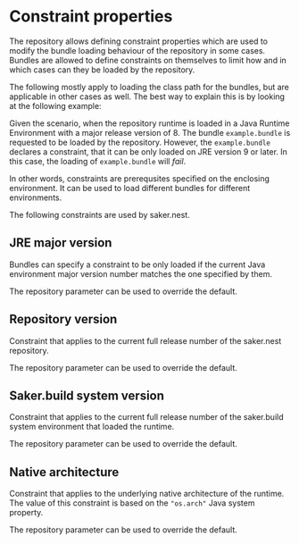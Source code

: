 # Constraint properties

The repository allows defining constraint properties which are used to modify the bundle loading behaviour of the repository in some cases. Bundles are allowed to define constraints on themselves to limit how and in which cases can they be loaded by the repository.

The following mostly apply to loading the class path for the bundles, but are applicable in other cases as well. The best way to explain this is by looking at the following example:

Given the scenario, when the repository runtime is loaded in a Java Runtime Environment with a major release version of 8. The bundle `example.bundle` is requested to be loaded by the repository. However, the `example.bundle` declares a constraint, that it can be only loaded on JRE version 9 or later. In this case, the loading of `example.bundle` will *fail*.

In other words, constraints are prerequsites specified on the enclosing environment. It can be used to load different bundles for different environments.

The following constraints are used by saker.nest.

## JRE major version

Bundles can specify a constraint to be only loaded if the current Java environment major version number matches the one specified by them.

The [](configuration.md#repository_constraint_force_jre_major) repository parameter can be used to override the default.

## Repository version

Constraint that applies to the current full release number of the saker.nest repository.

The [](configuration.md#repository_constraint_force_repo_version) repository parameter can be used to override the default.

## Saker.build system version

Constraint that applies to the current full release number of the saker.build system environment that loaded the runtime.

The [](configuration.md#repository_constraint_force_buildsystem_version) repository parameter can be used to override the default.

## Native architecture

Constraint that applies to the underlying native architecture of the runtime. The value of this constraint is based on the `"os.arch"` Java system property.

The [](configuration.md#repository_constraint_force_architecture) repository parameter can be used to override the default.
